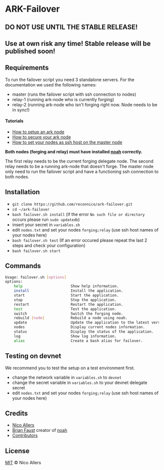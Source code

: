 # ARK-Failover

## DO NOT USE UNTIL THE STABLE RELEASE!
## Use at own risk any time! Stable release will be published soon!

## Requirements

To run the failover script you need 3 standalone servers. For the documentation we used the following names: 

* master (runs the failover script with ssh connection to nodes)
* relay-1 (running ark-node who is currently forging)
* relay-2 (running ark-node who isn't forging right now. Node needs to be in sync!)

#### Tutorials
* [How to setup an ark node](https://blog.ark.io/how-to-setup-a-node-for-ark-and-a-basic-cheat-sheet-4f82910719da)
* [How to secure your ark node](https://blog.ark.io/how-to-secure-your-ark-node-541254028616)
* [How to set your nodes as ssh host on the master node](https://www.digitalocean.com/community/tutorials/how-to-configure-custom-connection-options-for-your-ssh-client)

**Both nodes (forging and relay) must have installed [noah](https://github.com/faustbrian/noah) correctly.**

The first relay needs to be the current forging delegate node. The second relay needs to be a running ark-node that doesn't forge.
The master node only need to run the failover script and have a functioning ssh connection to both nodes.

## Installation

* `git clone https://github.com/reconnico/ark-failover.git`
* `cd ~/ark-failover`
* `bash failover.sh install` (if the error `No such file or directory` occurs please run `sudo updatedb`)
* insert your secret in `variables.sh`
* edit `nodes.txt` and set your nodes `forging;relay` (use ssh host names of your nodes here)
* `bash failover.sh test` (If an error occured please repeat the last 2 steps and check your configuration)
* `bash failover.sh start`

## Commands

```bash
Usage: failover.sh [options]
options:
    help                      Show help information.
    install                   Install the application.
    start                     Start the application.
    stop                      Stop the application.
    restart                   Restart the application.
    test                      Test the application.
    switch                    Switch the forging node.
    rebuild [node]            Rebuild a node using noah.
    update                    Update the application to the latest version.
    nodes                     Display current nodes information.
    status                    Display the status of the application.
    log                       Show log information.
    alias                     Create a bash alias for failover.
```

## Testing on devnet

We recommend you to test the setup on a test environment first.

* change the network variable in `variables.sh` to `devnet`
* change the secret variable in `variables.sh` to your devnet delegate secret
* edit `nodes.txt` and set your nodes `forging;relay` (use ssh host names of your nodes here)

## Credits
* [Nico Allers](https://github.com/reconnico)
* [Brian Faust](https://github.com/faustbrian) creator of [noah](https://github.com/faustbrian/noah)
* [Contributors](https://github.com/reconnico/ark-failover/graphs/contributors)
    
## License

[MIT](LICENSE) © Nico Allers
